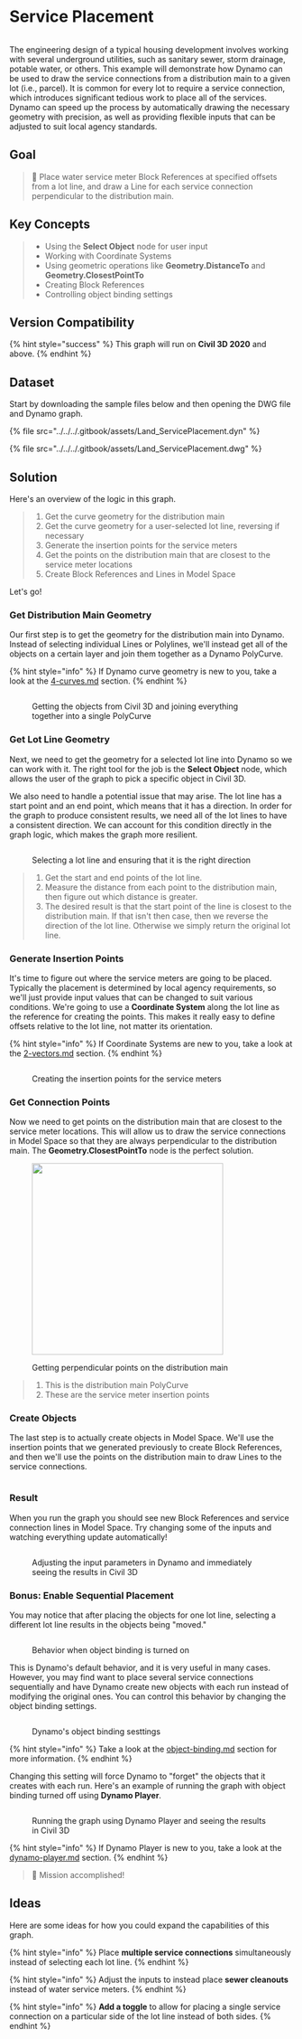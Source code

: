 # Service Placement

<figure><img src="../../../.gitbook/assets/Land_ServicePlacement_Dynamo (1).gif" alt=""><figcaption></figcaption></figure>

The engineering design of a typical housing development involves working with several underground utilities, such as sanitary sewer, storm drainage, potable water, or others. This example will demonstrate how Dynamo can be used to draw the service connections from a distribution main to a given lot (i.e., parcel). It is common for every lot to require a service connection, which introduces significant tedious work to place all of the services. Dynamo can speed up the process by automatically drawing the necessary geometry with precision, as well as providing flexible inputs that can be adjusted to suit local agency standards.

## Goal

> :dart: Place water service meter Block References at specified offsets from a lot line, and draw a Line for each service connection perpendicular to the distribution main.

## Key Concepts

> * Using the **Select Object** node for user input
> * Working with Coordinate Systems
> * Using geometric operations like **Geometry.DistanceTo** and **Geometry.ClosestPointTo**
> * Creating Block References
> * Controlling object binding settings

## Version Compatibility

{% hint style="success" %}
This graph will run on **Civil 3D 2020** and above.
{% endhint %}

## Dataset

Start by downloading the sample files below and then opening the DWG file and Dynamo graph.

{% file src="../../../.gitbook/assets/Land_ServicePlacement.dyn" %}

{% file src="../../../.gitbook/assets/Land_ServicePlacement.dwg" %}

## Solution

Here's an overview of the logic in this graph.

> 1. Get the curve geometry for the distribution main
> 2. Get the curve geometry for a user-selected lot line, reversing if necessary
> 3. Generate the insertion points for the service meters
> 4. Get the points on the distribution main that are closest to the service meter locations
> 5. Create Block References and Lines in Model Space

Let's go!

### Get Distribution Main Geometry

Our first step is to get the geometry for the distribution main into Dynamo. Instead of selecting individual Lines or Polylines, we'll instead get all of the objects on a certain layer and join them together as a Dynamo PolyCurve.

{% hint style="info" %}
If Dynamo curve geometry is new to you, take a look at the [4-curves.md](../../../5\_essential\_nodes\_and\_concepts/5-2\_geometry-for-computational-design/4-curves.md "mention") section.
{% endhint %}

<figure><img src="../../../.gitbook/assets/Land_ServicePlacement_DistributionMain (1).png" alt=""><figcaption><p>Getting the objects from Civil 3D and joining everything together into a single PolyCurve</p></figcaption></figure>

### Get Lot Line Geometry

Next, we need to get the geometry for a selected lot line into Dynamo so we can work with it. The right tool for the job is the **Select Object** node, which allows the user of the graph to pick a specific object in Civil 3D.

We also need to handle a potential issue that may arise. The lot line has a start point and an end point, which means that it has a direction. In order for the graph to produce consistent results, we need all of the lot lines to have a consistent direction. We can account for this condition directly in the graph logic, which makes the graph more resilient.&#x20;

<figure><img src="../../../.gitbook/assets/Land_ServicePlacement_Selection (2).png" alt=""><figcaption><p>Selecting a lot line and ensuring that it is the right direction</p></figcaption></figure>

> 1. Get the start and end points of the lot line.
> 2. Measure the distance from each point to the distribution main, then figure out which distance is greater.
> 3. The desired result is that the start point of the line is closest to the distribution main. If that isn't then case, then we reverse the direction of the lot line. Otherwise we simply return the original lot line.

### Generate Insertion Points

It's time to figure out where the service meters are going to be placed. Typically the placement is determined by local agency requirements, so we'll just provide input values that can be changed to suit various conditions. We're going to use a **Coordinate System** along the lot line as the reference for creating the points. This makes it really easy to define offsets relative to the lot line, not matter its orientation.

{% hint style="info" %}
If Coordinate Systems are new to you, take a look at the [2-vectors.md](../../../5\_essential\_nodes\_and\_concepts/5-2\_geometry-for-computational-design/2-vectors.md "mention") section.
{% endhint %}

<figure><img src="../../../.gitbook/assets/Land_ServicePlacement_InsertionPoints.png" alt=""><figcaption><p>Creating the insertion points for the service meters</p></figcaption></figure>

### Get Connection Points

Now we need to get points on the distribution main that are closest to the service meter locations. This will allow us to draw the service connections in Model Space so that they are always perpendicular to the distribution main. The **Geometry.ClosestPointTo** node is the perfect solution.

<figure><img src="../../../.gitbook/assets/Land_ServicePlacement_GetPerpendicularPoints (1).png" alt="" width="339"><figcaption><p>Getting perpendicular points on the distribution main</p></figcaption></figure>

> 1. This is the distribution main PolyCurve
> 2. These are the service meter insertion points

### Create Objects

The last step is to actually create objects in Model Space. We'll use the insertion points that we generated previously to create Block References, and then we'll use the points on the distribution main to draw Lines to the service connections.

<figure><img src="../../../.gitbook/assets/Land_ServicePlacement_CreateObjects.png" alt=""><figcaption></figcaption></figure>

### Result

When you run the graph you should see new Block References and service connection lines in Model Space. Try changing some of the inputs and watching everything update automatically!

<figure><img src="../../../.gitbook/assets/Land_ServicePlacement_Dynamo (1).gif" alt=""><figcaption><p>Adjusting the input parameters in Dynamo and immediately seeing the results in Civil 3D</p></figcaption></figure>

### Bonus: Enable Sequential Placement

You may notice that after placing the objects for one lot line, selecting a different lot line results in the objects being "moved."

<figure><img src="../../../.gitbook/assets/Land_ServicePlacement_Binding.gif" alt=""><figcaption><p>Behavior when object binding is turned on</p></figcaption></figure>

This is Dynamo's default behavior, and it is very useful in many cases. However, you may find want to place several service connections sequentially and have Dynamo create new objects with each run instead of modifying the original ones. You can control this behavior by changing the object binding settings.

<figure><img src="../../../.gitbook/assets/Land_ServicePlacement_BindingSettings.png" alt=""><figcaption><p>Dynamo's object binding sesttings</p></figcaption></figure>

{% hint style="info" %}
Take a look at the [object-binding.md](../../advanced-topics/object-binding.md "mention") section for more information.
{% endhint %}

Changing this setting will force Dynamo to "forget" the objects that it creates with each run. Here's an example of running the graph with object binding turned off using **Dynamo Player**.

<figure><img src="../../../.gitbook/assets/Land_ServicePlacement_Player (2).gif" alt=""><figcaption><p>Running the graph using Dynamo Player and seeing the results in Civil 3D</p></figcaption></figure>

{% hint style="info" %}
If Dynamo Player is new to you, take a look at the [dynamo-player.md](../../dynamo-player.md "mention") section.
{% endhint %}

> :tada: Mission accomplished!

## Ideas

Here are some ideas for how you could expand the capabilities of this graph.

{% hint style="info" %}
Place **multiple service connections** simultaneously instead of selecting each lot line.
{% endhint %}

{% hint style="info" %}
Adjust the inputs to instead place **sewer cleanouts** instead of water service meters.
{% endhint %}

{% hint style="info" %}
**Add a toggle** to allow for placing a single service connection on a particular side of the lot line instead of both sides.
{% endhint %}
